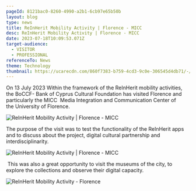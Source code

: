```yaml
---
pageId: 8121bac0-8260-4990-a2b1-6cb97e65b50b
layout: blog
type: news
title: ReInHerit Mobility Activity | Florence - MICC
desc: ReInHerit Mobility Activity | Florence - MICC
date: 2023-07-18T10:09:53.071Z
target-audience:
  - VISITOR
  - PROFESSIONAL
referenceTo: News
theme: Technology
thumbnail: https://ucarecdn.com/860f7383-b759-4cd3-9c0e-306545d4db71/-/crop/700x645/572,186/-/preview/
---
```

On 13 July 2023 Within the framework of the ReInHerit mobility activities, the BoCCF- Bank of Cyprus Cultural Foundation has visited Florence and particularly the MICC  Media Integration and Communication Center of the University of Florence.

![ReInHerit Mobility Activity | Florence - MICC](https://ucarecdn.com/da573060-e86b-46ce-974c-60cef8d7bace/ "ReInHerit Mobility Activity | Florence - MICC")

The purpose of the visit was to test the functionality of the ReInHerit apps and to discuss about the project, digital cultural partnership and interdisciplinarity. 

![ReInHerit Mobility Activity | Florence - MICC](https://ucarecdn.com/a3501f9d-a069-4809-9a35-3b0132ede7b9/ "ReInHerit Mobility Activity | Florence - MICC")

 This was also a great opportunity to visit the museums of the city, to explore the collections and observe their digital capacity.

![ReInHerit Mobility Activity - Florence](https://ucarecdn.com/ea8626c6-0b51-4ac2-894f-763409a4b076/ "ReInHerit Mobility Activity - Florence")
